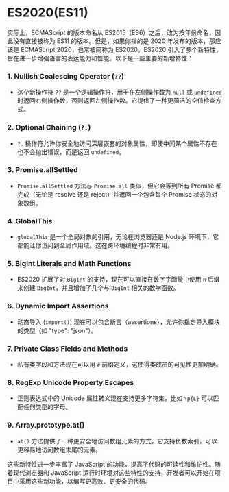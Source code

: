 # ES2020(ES11)

实际上，ECMAScript 的版本命名从 ES2015（ES6）之后，改为按年份命名，因此没有直接被称为 ES11 的版本。但是，如果你指的是 2020 年发布的版本，那应该是 ECMAScript 2020，也常被简称为 ES2020。ES2020 引入了多个新特性，旨在进一步增强语言的表达能力和性能。以下是一些主要的新增特性：

### 1. Nullish Coalescing Operator (`??`)

- 这个新操作符 `??` 是一个逻辑操作符，用于在左侧操作数为 `null` 或 `undefined` 时返回右侧操作数，否则返回左侧操作数。它提供了一种更简洁的空值检查方式。

### 2. Optional Chaining (`?.`)

- `?.` 操作符允许你安全地访问深层嵌套的对象属性，即使中间某个属性不存在也不会抛出错误，而是返回 `undefined`。

### 3. Promise.allSettled

- `Promise.allSettled` 方法与 `Promise.all` 类似，但它会等到所有 Promise 都完成（无论是 resolve 还是 reject）并返回一个包含每个 Promise 状态的对象数组。

### 4. GlobalThis

- `globalThis` 是一个全局对象的引用，无论在浏览器还是 Node.js 环境下，它都能让你访问到全局作用域。这在跨环境编程时非常有用。

### 5. BigInt Literals and Math Functions

- ES2020 扩展了对 `BigInt` 的支持，现在可以直接在数字字面量中使用 `n` 后缀来创建 `BigInt`，并且增加了几个与 `BigInt` 相关的数学函数。

### 6. Dynamic Import Assertions

- 动态导入 (`import()`) 现在可以包含断言（assertions），允许你指定导入模块的类型（如 "type": "json"）。

### 7. Private Class Fields and Methods

- 私有类字段和方法现在可以用 `#` 前缀定义，这使得类成员的可见性更加明确。

### 8. RegExp Unicode Property Escapes

- 正则表达式中的 Unicode 属性转义现在支持更多字符集，比如 `\p{L}` 可以匹配任何类型的字母。

### 9. Array.prototype.at()

- `at()` 方法提供了一种更安全地访问数组元素的方式，它支持负数索引，可以更容易地访问数组末尾的元素。

这些新特性进一步丰富了 JavaScript 的功能，提高了代码的可读性和维护性。随着现代浏览器和 JavaScript 运行时环境对这些特性的支持，开发者可以开始在项目中采用这些新功能，以编写更高效、更安全的代码。

